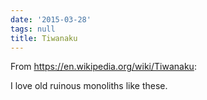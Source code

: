 ```yaml
---
date: '2015-03-28'
tags: null
title: Tiwanaku
---
```


From https://en.wikipedia.org/wiki/Tiwanaku:

I love old ruinous monoliths like these.
